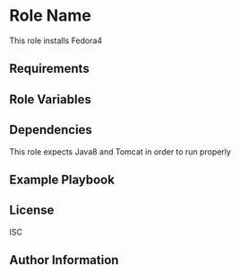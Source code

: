 Role Name
=========

This role installs Fedora4

Requirements
------------

Role Variables
--------------


Dependencies
------------

This role expects Java8 and Tomcat in order to run properly

Example Playbook
----------------


License
-------

ISC

Author Information
------------------
